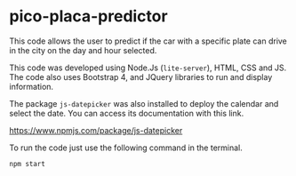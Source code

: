 # pico-placa-predictor
This code allows the user to predict if the car with a specific plate can drive in the city on the day and hour selected.

This code was developed using Node.Js (`lite-server`), HTML, CSS and JS. The code also uses Bootstrap 4, and JQuery libraries to run and display information. 

The package `js-datepicker` was also installed to deploy the calendar and select the date. You can access its documentation with this link.

https://www.npmjs.com/package/js-datepicker

To run the code just use the following command in the terminal.

`npm start`
